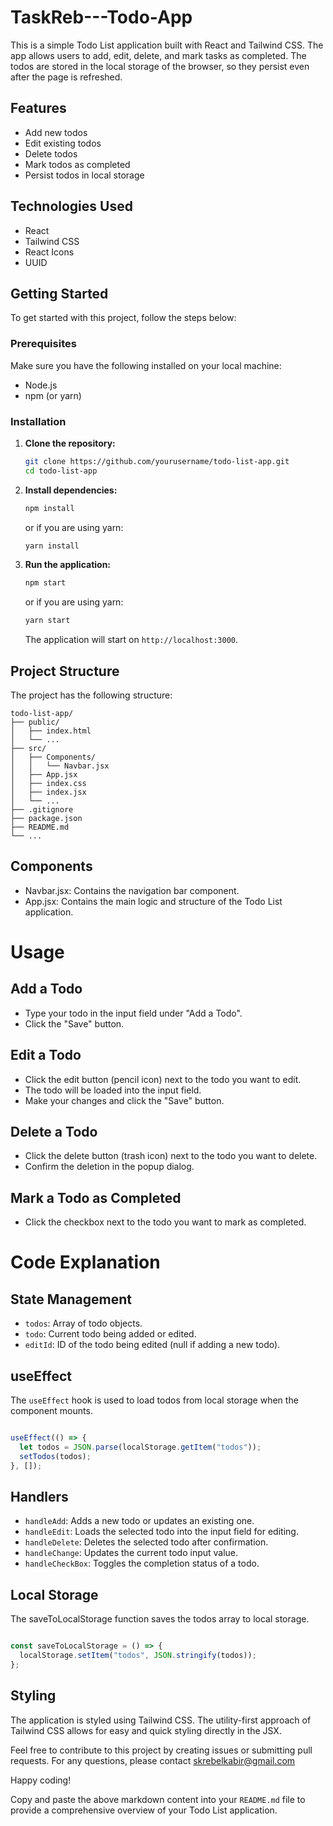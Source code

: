 # TaskReb---Todo-App

This is a simple Todo List application built with React and Tailwind CSS. The app allows users to add, edit, delete, and mark tasks as completed. The todos are stored in the local storage of the browser, so they persist even after the page is refreshed.

## Features

- Add new todos
- Edit existing todos
- Delete todos
- Mark todos as completed
- Persist todos in local storage

## Technologies Used

- React
- Tailwind CSS
- React Icons
- UUID

## Getting Started

To get started with this project, follow the steps below:

### Prerequisites

Make sure you have the following installed on your local machine:

- Node.js
- npm (or yarn)

### Installation

1. **Clone the repository:**

    ```bash
    git clone https://github.com/yourusername/todo-list-app.git
    cd todo-list-app
    ```

2. **Install dependencies:**

    ```bash
    npm install
    ```

    or if you are using yarn:

    ```bash
    yarn install
    ```

3. **Run the application:**

    ```bash
    npm start
    ```

    or if you are using yarn:

    ```bash
    yarn start
    ```

    The application will start on `http://localhost:3000`.

## Project Structure

The project has the following structure:

```plaintext
todo-list-app/
├── public/
│   ├── index.html
│   └── ...
├── src/
│   ├── Components/
│   │   └── Navbar.jsx
│   ├── App.jsx
│   ├── index.css
│   ├── index.jsx
│   └── ...
├── .gitignore
├── package.json
├── README.md
└── ...
```
 ## Components

- Navbar.jsx: Contains the navigation bar component.
- App.jsx: Contains the main logic and structure of the Todo List application.

# Usage
 ## Add a Todo
- Type your todo in the input field under "Add a Todo".
- Click the "Save" button.
## Edit a Todo
- Click the edit button (pencil icon) next to the todo you want to edit.
- The todo will be loaded into the input field.
- Make your changes and click the "Save" button.
## Delete a Todo
- Click the delete button (trash icon) next to the todo you want to delete.
- Confirm the deletion in the popup dialog.
## Mark a Todo as Completed
- Click the checkbox next to the todo you want to mark as completed.
# Code Explanation
 ## State Management
- `todos`: Array of todo objects.
- `todo`: Current todo being added or edited.
- `editId`: ID of the todo being edited (null if adding a new todo).
 ## useEffect
The `useEffect` hook is used to load todos from local storage when the component mounts.

```javascript

useEffect(() => {
  let todos = JSON.parse(localStorage.getItem("todos"));
  setTodos(todos);
}, []);
```

 ## Handlers
- `handleAdd`: Adds a new todo or updates an existing one.
- `handleEdit`: Loads the selected todo into the input field for editing.
- `handleDelete`: Deletes the selected todo after confirmation.
- `handleChange`: Updates the current todo input value.
- `handleCheckBox`: Toggles the completion status of a todo.
 ## Local Storage
The saveToLocalStorage function saves the todos array to local storage.

```javascript

const saveToLocalStorage = () => {
  localStorage.setItem("todos", JSON.stringify(todos));
};
```
 ## Styling
The application is styled using Tailwind CSS. The utility-first approach of Tailwind CSS allows for easy and quick styling directly in the JSX.


Feel free to contribute to this project by creating issues or submitting pull requests. For any questions, please contact [skrebelkabir@gmail.com](mailto:skrebelkabir@gmail.com)

Happy coding!


Copy and paste the above markdown content into your `README.md` file to provide a comprehensive overview of your Todo List application.






